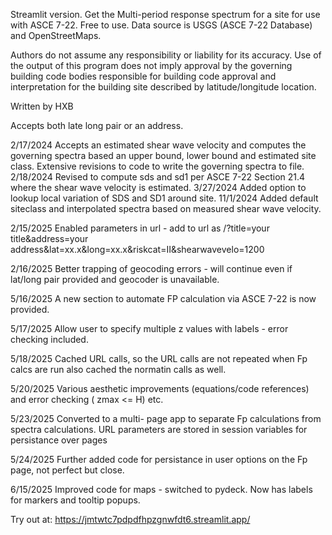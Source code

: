 
Streamlit version. 
Get the Multi-period response spectrum for a site for use with ASCE 7-22. Free to use. Data source is USGS (ASCE 7-22 Database) and OpenStreetMaps. 

Authors do not assume any responsibility or liability for its accuracy. Use of the output of this program does not imply approval by the governing building code bodies responsible for building code approval and interpretation for the building site described by latitude/longitude location.

Written by HXB

Accepts both late long pair or an address.

2/17/2024 Accepts an estimated shear wave velocity and computes the governing spectra based an upper bound, lower bound and estimated site class. Extensive revisions to code to write the governing spectra to file. 2/18/2024 Revised to compute sds and sd1 per ASCE 7-22 Section 21.4 where the shear wave velocity is estimated. 3/27/2024 Added option to lookup local variation of SDS and SD1 around site. 11/1/2024 Added default siteclass and interpolated spectra based on measured shear wave velocity.

2/15/2025 Enabled parameters in url - add to url as 
/?title=your title&address=your address&lat=xx.x&long=xx.x&riskcat=II&shearwavevelo=1200

2/16/2025 Better trapping of geocoding errors - will continue even if lat/long pair provided and geocoder is unavailable.

5/16/2025 A new section to automate FP calculation via ASCE 7-22 is now provided.

5/17/2025 Allow user to specify multiple z values with labels - error checking included.

5/18/2025 Cached URL calls, so the URL calls are not repeated when Fp calcs are run  also cached the normatin calls as well.

5/20/2025 Various aesthetic improvements (equations/code references) and error checking ( zmax <= H) etc.

5/23/2025 Converted to a multi- page app to separate Fp calculations from spectra calculations. URL parameters are stored in session variables for persistance over pages

5/24/2025 Further added code for persistance in user options on the Fp page, not perfect but close.

6/15/2025 Improved code for maps - switched to pydeck.  Now has labels for markers and tooltip popups.

Try out at: https://jmtwtc7pdpdfhpzgnwfdt6.streamlit.app/
